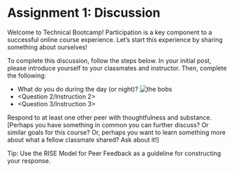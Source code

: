 # Assignment 1: Discussion
Welcome to Technical Bootcamp! Participation is a key component to a successful online course experience. Let’s start this experience by sharing something about ourselves!

To complete this discussion, follow the steps below.
In your initial post, please introduce yourself to your classmates and instructor. Then, complete the following:
* What do you do during the day (or night)? ![the bobs](https://i0.wp.com/www.itinthed.com/wp-content/uploads/whaddayado.jpg?fit=1024%2C576)
* <Question 2/Instruction 2>
* <Question 3/Instruction 3>

Respond to at least one other peer with thoughtfulness and substance. [Perhaps you have something in common you can further discuss? Or similar goals for this course? Or, perhaps you want to learn something more about what a fellow classmate shared? Ask about it!]

Tip: Use the RISE Model for Peer Feedback as a guideline for constructing your response. 
